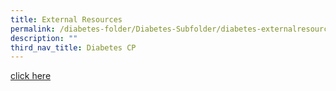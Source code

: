 ```yaml
---
title: External Resources
permalink: /diabetes-folder/Diabetes-Subfolder/diabetes-externalresources
description: ""
third_nav_title: Diabetes CP
---
```



[click here](go.gov.sg)